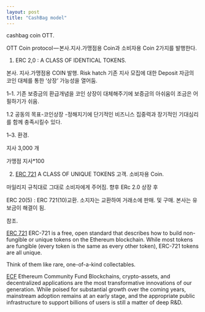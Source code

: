 ```yaml
---
layout: post
title: "CashBag model"
---
```



cashbag coin OTT.

OTT Coin protocol — 본사.지사.가맹점용 Coin과 소비자용 Coin 2가지를 발행한다.

1. ERC 2,0 : A CLASS OF IDENTICAL TOKENS.

본사. 지사.가맹점용 COIN 발행.
Risk hatch 기존 지사 모집에 대한 Deposit 자금의 코인 대체를 통한 ‘상장’ 가능성을 열어둠.

1–1. 기존 보증금의 환급개념을 코인 상장이 대체해주기에 보증금의 아쉬움이 조금은 어필하기가 쉬움.

1.2 공동의 목표-코인상장 -정해지기에 단기적인 비즈니스 집중력과 장기적인 기대심리를 함께 충족시킬수 있다.

1–3. 환경.

지사 3,000 개

가맹점 지사*100

2. [ERC 721](http://erc721.org) A CLASS OF UNIQUE TOKENS
고객. 소비자용 Coin.

마일리지 규칙대로 그대로 소비자에게 주어짐.
향후 ERc 2.0 상장 후

ERC 20(5) : ERC 721(10)교환.
소지자는 교환하여 거래소에 판매. 및 구매.
본사는 유보금이 해결이 됨.



참조.

[ERC 721](http://erc721.org)
ERC-721 is a free, open standard that describes how to build non-fungible or unique tokens on the Ethereum blockchain. 
While most tokens are fungible (every token is the same as every other token), ERC-721 tokens are all unique. 

Think of them like rare, one-of-a-kind collectables.

[ECF](https://ecf.network./) Ethereum Community Fund
Blockchains, crypto-assets, and decentralized applications are the most transformative innovations of our generation. 
While poised for substantial growth over the coming years, mainstream adoption remains at an early stage, and the 
appropriate public infrastructure to support billions of users is still a matter of deep R&D.

